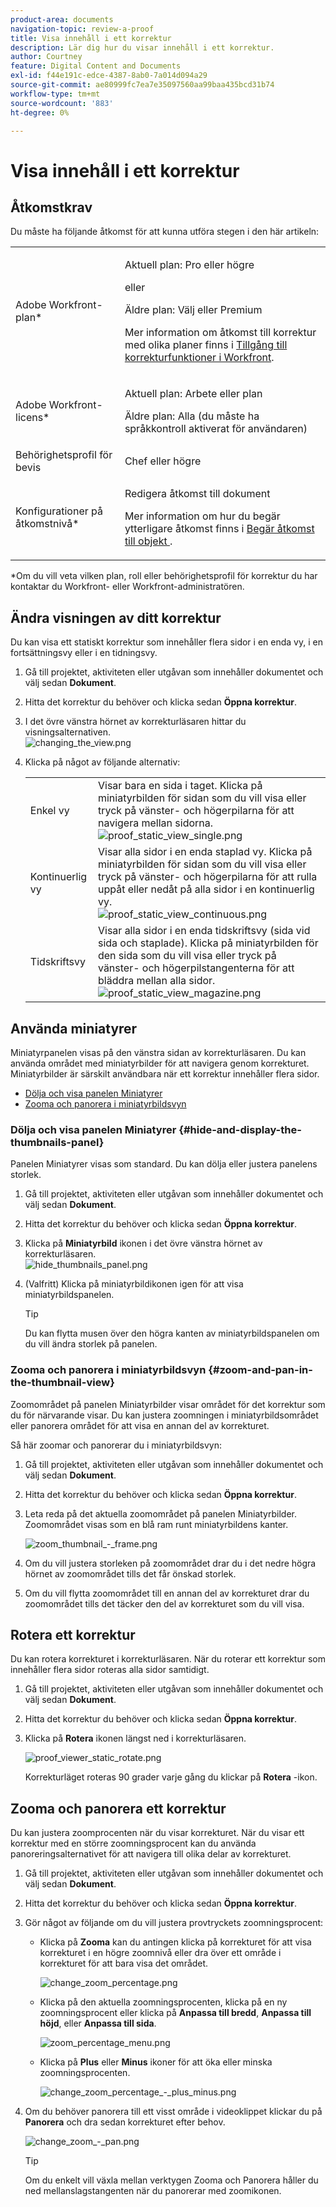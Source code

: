 ```yaml
---
product-area: documents
navigation-topic: review-a-proof
title: Visa innehåll i ett korrektur
description: Lär dig hur du visar innehåll i ett korrektur.
author: Courtney
feature: Digital Content and Documents
exl-id: f44e191c-edce-4387-8ab0-7a014d094a29
source-git-commit: ae80999fc7ea7e35097560aa99baa435bcd31b74
workflow-type: tm+mt
source-wordcount: '883'
ht-degree: 0%

---
```


# Visa innehåll i ett korrektur

## Åtkomstkrav

Du måste ha följande åtkomst för att kunna utföra stegen i den här artikeln:

<table style="table-layout:auto"> 
 <col> 
 <col> 
 <tbody> 
  <tr> 
   <td role="rowheader">Adobe Workfront-plan*</td> 
   <td> <p>Aktuell plan: Pro eller högre</p> <p>eller</p> <p>Äldre plan: Välj eller Premium</p> <p>Mer information om åtkomst till korrektur med olika planer finns i <a href="/help/quicksilver/administration-and-setup/manage-workfront/configure-proofing/access-to-proofing-functionality.md" class="MCXref xref">Tillgång till korrekturfunktioner i Workfront</a>.</p> </td> 
  </tr> 
  <tr> 
   <td role="rowheader">Adobe Workfront-licens*</td> 
   <td> <p>Aktuell plan: Arbete eller plan</p> <p>Äldre plan: Alla (du måste ha språkkontroll aktiverat för användaren)</p> </td> 
  </tr> 
  <tr> 
   <td role="rowheader">Behörighetsprofil för bevis </td> 
   <td>Chef eller högre</td> 
  </tr> 
  <tr> 
   <td role="rowheader">Konfigurationer på åtkomstnivå*</td> 
   <td> <p>Redigera åtkomst till dokument</p> <p>Mer information om hur du begär ytterligare åtkomst finns i <a href="../../../../workfront-basics/grant-and-request-access-to-objects/request-access.md" class="MCXref xref">Begär åtkomst till objekt </a>.</p> </td> 
  </tr> 
 </tbody> 
</table>

&#42;Om du vill veta vilken plan, roll eller behörighetsprofil för korrektur du har kontaktar du Workfront- eller Workfront-administratören.

## Ändra visningen av ditt korrektur

Du kan visa ett statiskt korrektur som innehåller flera sidor i en enda vy, i en fortsättningsvy eller i en tidningsvy.

1. Gå till projektet, aktiviteten eller utgåvan som innehåller dokumentet och välj sedan **Dokument**.
1. Hitta det korrektur du behöver och klicka sedan **Öppna korrektur**.

1. I det övre vänstra hörnet av korrekturläsaren hittar du visningsalternativen.\
   ![changing_the_view.png](assets/changing-the-view-350x213.png)

1. Klicka på något av följande alternativ:

   <table style="table-layout:auto"> 
    <col> 
    <col> 
    <tbody> 
     <tr> 
      <td role="rowheader">Enkel vy</td> 
      <td>Visar bara en sida i taget. Klicka på miniatyrbilden för sidan som du vill visa eller tryck på vänster- och högerpilarna för att navigera mellan sidorna.<br><img src="assets/proof-static-view-single.png" alt="proof_static_view_single.png"></td> 
     </tr> 
     <tr> 
      <td role="rowheader">Kontinuerlig vy</td> 
      <td>Visar alla sidor i en enda staplad vy. Klicka på miniatyrbilden för sidan som du vill visa eller tryck på vänster- och högerpilarna för att rulla uppåt eller nedåt på alla sidor i en kontinuerlig vy.<br><img src="assets/proof-static-view-continuous.png" alt="proof_static_view_continuous.png"></td> 
     </tr> 
     <tr> 
      <td role="rowheader">Tidskriftsvy</td> 
      <td>Visar alla sidor i en enda tidskriftsvy (sida vid sida och staplade). Klicka på miniatyrbilden för den sida som du vill visa eller tryck på vänster- och högerpilstangenterna för att bläddra mellan alla sidor.<br><img src="assets/proof-static-view-magazine.png" alt="proof_static_view_magazine.png"></td> 
     </tr> 
    </tbody> 
   </table>

## Använda miniatyrer

Miniatyrpanelen visas på den vänstra sidan av korrekturläsaren. Du kan använda området med miniatyrbilder för att navigera genom korrekturet. Miniatyrbilder är särskilt användbara när ett korrektur innehåller flera sidor.

* [Dölja och visa panelen Miniatyrer](#hide-and-display-the-thumbnails-panel)
* [Zooma och panorera i miniatyrbildsvyn](#zoom-and-pan-in-the-thumbnail-view)

### Dölja och visa panelen Miniatyrer {#hide-and-display-the-thumbnails-panel}

Panelen Miniatyrer visas som standard. Du kan dölja eller justera panelens storlek.

1. Gå till projektet, aktiviteten eller utgåvan som innehåller dokumentet och välj sedan **Dokument**.
1. Hitta det korrektur du behöver och klicka sedan **Öppna korrektur**.

1. Klicka på **Miniatyrbild** ikonen i det övre vänstra hörnet av korrekturläsaren.\
   ![hide_thumbnails_panel.png](assets/hide-thumbnails-panel-350x213.png)

1. (Valfritt) Klicka på miniatyrbildikonen igen för att visa miniatyrbildspanelen.

   >[!TIP]
   >
   >Du kan flytta musen över den högra kanten av miniatyrbildspanelen om du vill ändra storlek på panelen.

### Zooma och panorera i miniatyrbildsvyn {#zoom-and-pan-in-the-thumbnail-view}

Zoomområdet på panelen Miniatyrbilder visar området för det korrektur som du för närvarande visar. Du kan justera zoomningen i miniatyrbildsområdet eller panorera området för att visa en annan del av korrekturet.

Så här zoomar och panorerar du i miniatyrbildsvyn:

1. Gå till projektet, aktiviteten eller utgåvan som innehåller dokumentet och välj sedan **Dokument**.
1. Hitta det korrektur du behöver och klicka sedan **Öppna korrektur**.

1. Leta reda på det aktuella zoomområdet på panelen Miniatyrbilder.\
   Zoomområdet visas som en blå ram runt miniatyrbildens kanter.

   ![zoom_thumbnail_-_frame.png](assets/zoom-thumbnail---frame-350x215.png)

1. Om du vill justera storleken på zoomområdet drar du i det nedre högra hörnet av zoomområdet tills det får önskad storlek.
1. Om du vill flytta zoomområdet till en annan del av korrekturet drar du zoomområdet tills det täcker den del av korrekturet som du vill visa.

## Rotera ett korrektur

Du kan rotera korrekturet i korrekturläsaren. När du roterar ett korrektur som innehåller flera sidor roteras alla sidor samtidigt.

1. Gå till projektet, aktiviteten eller utgåvan som innehåller dokumentet och välj sedan **Dokument**.
1. Hitta det korrektur du behöver och klicka sedan **Öppna korrektur**.

1. Klicka på **Rotera** ikonen längst ned i korrekturläsaren.

   ![proof_viewer_static_rotate.png](assets/proof-viewer-static-rotate-350x36.png)

   Korrekturläget roteras 90 grader varje gång du klickar på **Rotera** -ikon.

## Zooma och panorera ett korrektur

Du kan justera zoomprocenten när du visar korrekturet. När du visar ett korrektur med en större zoomningsprocent kan du använda panoreringsalternativet för att navigera till olika delar av korrekturet.

1. Gå till projektet, aktiviteten eller utgåvan som innehåller dokumentet och välj sedan **Dokument**.
1. Hitta det korrektur du behöver och klicka sedan **Öppna korrektur**.

1. Gör något av följande om du vill justera provtryckets zoomningsprocent:

   * Klicka på **Zooma** kan du antingen klicka på korrekturet för att visa korrekturet i en högre zoomnivå eller dra över ett område i korrekturet för att bara visa det området.

     ![change_zoom_percentage.png](assets/change-zoom-percentage-350x36.png)

   * Klicka på den aktuella zoomningsprocenten, klicka på en ny zoomningsprocent eller klicka på **Anpassa till bredd**, **Anpassa till höjd**, eller **Anpassa till sida**.

     ![zoom_percentage_menu.png](assets/zoom-percentage-menu-350x245.png)

   * Klicka på **Plus** eller **Minus** ikoner för att öka eller minska zoomningsprocenten.

     ![change_zoom_percentage_-_plus_minus.png](assets/change-zoom-percentage---plus-minus-350x36.png)

1. Om du behöver panorera till ett visst område i videoklippet klickar du på **Panorera** och dra sedan korrekturet efter behov.

   ![change_zoom_-_pan.png](assets/change-zoom---pan-350x36.png)

   >[!TIP]
   >
   >Om du enkelt vill växla mellan verktygen Zooma och Panorera håller du ned mellanslagstangenten när du panorerar med zoomikonen.
